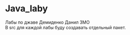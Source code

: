 # Java_laby
Лабы по джаве
Демиденко Данил 3МО  
В src для каждой лабы буду создавать отдельный пакет. 
